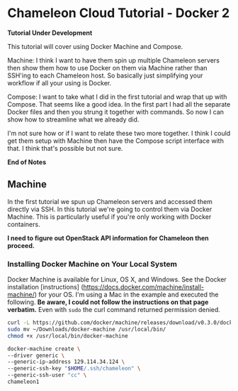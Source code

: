 # Chameleon Cloud Tutorial - Docker 2

**Tutorial Under Development**

This tutorial will cover using Docker Machine and Compose.

Machine:
I think I want to have them spin up multiple Chameleon servers then show them how to use Docker on them via Machine rather than SSH'ing to each Chameleon host. So basically just simplifying your workflow if all your using is Docker.

Compose:
I want to take what I did in the first tutorial and wrap that up with Compose. That seems like a good idea. In the first part I had all the separate Docker files and then you strung it together with commands. So now I can show how to streamline what we already did.

I'm not sure how or if I want to relate these two more together. I think I could get them setup with Machine then have the Compose script interface with that. I think that's possible but not sure.

**End of Notes**

## Machine

In the first tutorial we spun up Chameleon servers and accessed them directly via SSH. In this tutorial we're going to control them via Docker Machine. This is particularly useful if you're only working with Docker containers.

**I need to figure out OpenStack API information for Chameleon then proceed.**

### Installing Docker Machine on Your Local System

Docker Machine is available for Linux, OS X, and Windows. See the Docker installation [instructions] (https://docs.docker.com/machine/install-machine/) for your OS. I'm using a Mac in the example and executed the following. **Be aware, I could not follow the instructions on that page verbatim.** Even with `sudo` the curl command returned permission denied.

```sh
curl -L https://github.com/docker/machine/releases/download/v0.3.0/docker-machine_darwin-amd64 > ~/Downloads/docker-machine
sudo mv ~/Downloads/docker-machine /usr/local/bin/
chmod +x /usr/local/bin/docker-machine
```

```sh
docker-machine create \
--driver generic \
--generic-ip-address 129.114.34.124 \
--generic-ssh-key "$HOME/.ssh/chameleon" \
--generic-ssh-user "cc" \
chameleon1
```
